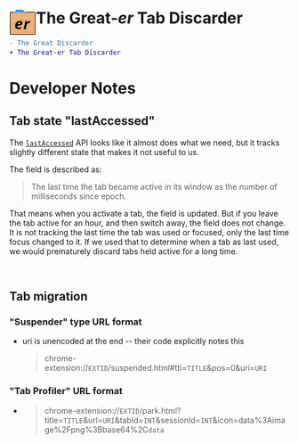 # <img src="./src/img/icon48.png" align="left" /> The Great-*er* Tab Discarder
```diff
- The Great Discarder
+ The Great-er Tab Discarder
```

# Developer Notes

## Tab state "lastAccessed"

The [`lastAccessed`](https://developer.chrome.com/docs/extensions/reference/api/tabs)
API looks like it almost does what we need, but it tracks slightly different
state that makes it not useful to us.

The field is described as:
> The last time the tab became active in its window as the number of milliseconds since epoch.

That means when you activate a tab, the field is updated.  But if you leave the
tab active for an hour, and then switch away, the field does not change.  It is
not tracking the last time the tab was used or focused, only the last time focus
changed to it.  If we used that to determine when a tab as last used, we would
prematurely discard tabs held active for a long time.

<br>

## Tab migration

### "Suspender" type URL format
- uri is unencoded at the end -- their code explicitly notes this
  > chrome-extension://`EXTID`/suspended.html#ttl=`TITLE`&pos=0&uri=`URI`


### "Tab Profiler" URL format
- 
  > chrome-extension://`EXTID`/park.html?title=`TITLE`&url=`URI`&tabId=`INT`&sessionId=`INT`&icon=data%3Aimage%2Fpng%3Bbase64%2C`data`

<br>
